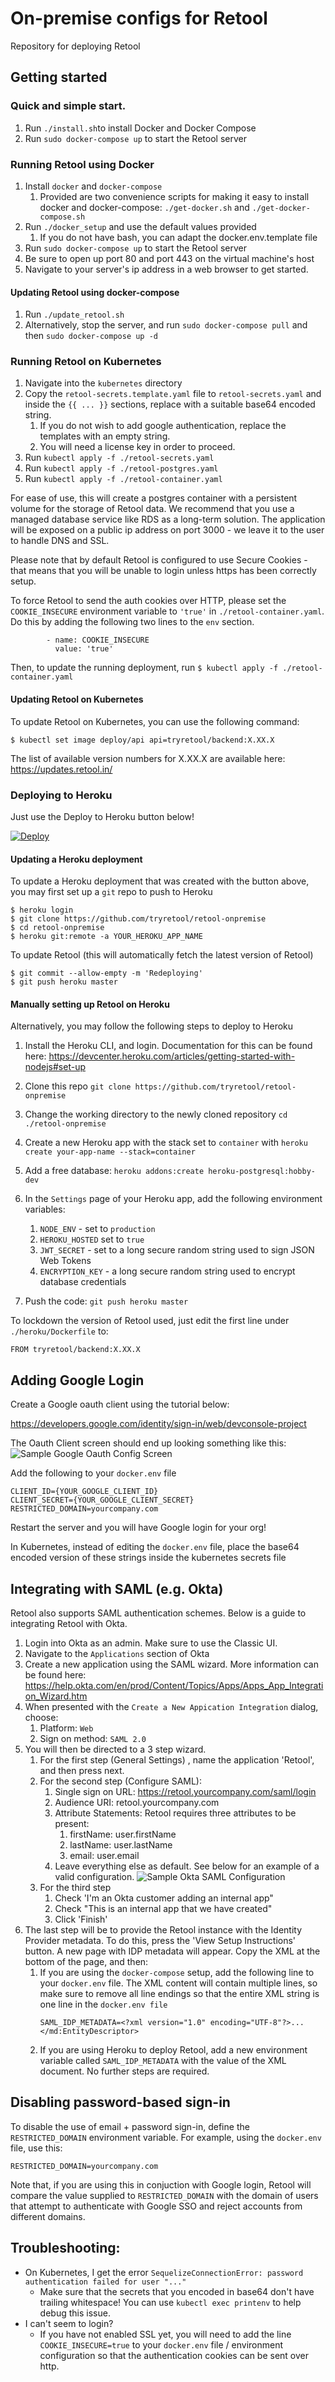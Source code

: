 # On-premise configs for Retool
Repository for deploying Retool

## Getting started

### Quick and simple start.

1. Run `./install.sh`to install Docker and Docker Compose
1. Run `sudo docker-compose up` to start the Retool server

### Running Retool using Docker

1. Install `docker` and `docker-compose`
    1. Provided are two convenience scripts for making it easy to install docker and docker-compose: `./get-docker.sh` and `./get-docker-compose.sh`
2. Run `./docker_setup` and use the default values provided
    1. If you do not have bash, you can adapt the docker.env.template file
3. Run `sudo docker-compose up` to start the Retool server
4. Be sure to open up port 80 and port 443 on the virtual machine's host
5. Navigate to your server's ip address in a web browser to get started.

#### Updating Retool using docker-compose

1. Run `./update_retool.sh`
1. Alternatively, stop the server, and run `sudo docker-compose pull` and then `sudo docker-compose up -d`


### Running Retool on Kubernetes

1. Navigate into the `kubernetes` directory
2. Copy the `retool-secrets.template.yaml` file to `retool-secrets.yaml` and inside the `{{ ... }}` sections, replace with a suitable base64 encoded string.
    1. If you do not wish to add google authentication, replace the templates with an empty string.
    1. You will need a license key in order to proceed.
3. Run `kubectl apply -f ./retool-secrets.yaml`
4. Run `kubectl apply -f ./retool-postgres.yaml`
4. Run `kubectl apply -f ./retool-container.yaml`

For ease of use, this will create a postgres container with a persistent volume for the storage of Retool data. We recommend that you use a managed database service like RDS as a long-term solution. The application will be exposed on a public ip address on port 3000 - we leave it to the user to handle DNS and SSL.

Please note that by default Retool is configured to use Secure Cookies - that means that you will be unable to login unless https has been correctly setup.

To force Retool to send the auth cookies over HTTP, please set the `COOKIE_INSECURE` environment variable to `'true'` in `./retool-container.yaml`. Do this by adding the following two lines to the `env` section.

```
        - name: COOKIE_INSECURE
          value: 'true'
```

Then, to update the running deployment, run `$ kubectl apply -f ./retool-container.yaml`

#### Updating Retool on Kubernetes
To update Retool on Kubernetes, you can use the following command:

```
$ kubectl set image deploy/api api=tryretool/backend:X.XX.X

```

The list of available version numbers for X.XX.X are available here: https://updates.retool.in/

### Deploying to Heroku

Just use the Deploy to Heroku button below!

[![Deploy](https://www.herokucdn.com/deploy/button.svg)](https://heroku.com/deploy)

#### Updating a Heroku deployment

To update a Heroku deployment that was created with the button above, you may first set up a `git` repo to push to Heroku

```
$ heroku login
$ git clone https://github.com/tryretool/retool-onpremise
$ cd retool-onpremise
$ heroku git:remote -a YOUR_HEROKU_APP_NAME
```

To update Retool (this will automatically fetch the latest version of Retool)

```
$ git commit --allow-empty -m 'Redeploying'
$ git push heroku master
```

#### Manually setting up Retool on Heroku

Alternatively, you may follow the following steps to deploy to Heroku

1. Install the Heroku CLI, and login. Documentation for this can be found here: https://devcenter.heroku.com/articles/getting-started-with-nodejs#set-up
1. Clone this repo `git clone https://github.com/tryretool/retool-onpremise`
1. Change the working directory to the newly cloned repository `cd ./retool-onpremise`
1. Create a new Heroku app with the stack set to `container` with `heroku create your-app-name --stack=container`
1. Add a free database: `heroku addons:create heroku-postgresql:hobby-dev`
1. In the `Settings` page of your Heroku app, add the following environment variables:
    1. `NODE_ENV` - set to `production`
    1. `HEROKU_HOSTED` set to `true`
    1. `JWT_SECRET`  - set to a long secure random string used to sign JSON Web Tokens
    1. `ENCRYPTION_KEY` - a long secure random string used to encrypt database credentials

1. Push the code: `git push heroku master`

To lockdown the version of Retool used, just edit the first line under `./heroku/Dockerfile` to:
```
FROM tryretool/backend:X.XX.X
```


## Adding Google Login

Create a Google oauth client using the tutorial below:

https://developers.google.com/identity/sign-in/web/devconsole-project

The Oauth Client screen should end up looking something like this:
![Sample Google Oauth Config Screen](https://i.imgur.com/yOoYGQd.png)

Add the following to your `docker.env` file

```
CLIENT_ID={YOUR_GOOGLE_CLIENT_ID}
CLIENT_SECRET={YOUR_GOOGLE_CLIENT_SECRET}
RESTRICTED_DOMAIN=yourcompany.com
```

Restart the server and you will have Google login for your org!

In Kubernetes, instead of editing the `docker.env` file, place the base64 encoded version of these strings inside the kubernetes secrets file

## Integrating with SAML (e.g. Okta)

Retool also supports SAML authentication schemes. Below is a guide to integrating Retool with Okta.

1. Login into Okta as an admin. Make sure to use the Classic UI.
1. Navigate to the `Applications` section of Okta
1. Create a new application using the SAML wizard. More information can be found here: https://help.okta.com/en/prod/Content/Topics/Apps/Apps_App_Integration_Wizard.htm
1. When presented with the `Create a New Appication Integration` dialog, choose:
    1. Platform: `Web`
    1. Sign on method: `SAML 2.0`
1. You will then be directed to a 3 step wizard.
    1. For the first step (General Settings) , name the application 'Retool', and then press next.
    1. For the second step (Configure SAML):
        1. Single sign on URL: https://retool.yourcompany.com/saml/login
        1. Audience URI: retool.yourcompany.com
        1. Attribute Statements: Retool requires three attributes to be present:
            1. firstName: user.firstName
            1. lastName: user.lastName
            1. email: user.email
        1. Leave everything else as default. See below for an example of a valid configuration.
          ![Sample Okta SAML Configuration](https://i.imgur.com/K7VQSiBg.png)
    1. For the third step 
        1. Check 'I'm an Okta customer adding an internal app"
        1. Check "This is an internal app that we have created"
        1. Click 'Finish'
1. The last step will be to provide the Retool instance with the Identity Provider metadata. To do this, press the 'View Setup Instructions' button. A new page with IDP metadata will appear. Copy the XML at the bottom of the page, and then:
    1. If you are using the `docker-compose` setup, add the following line to your `docker.env` file. The XML content will contain multiple lines, so make sure to remove all line endings so that the entire XML string is one line in the `docker.env file`
        ```
        SAML_IDP_METADATA=<?xml version="1.0" encoding="UTF-8"?>...</md:EntityDescriptor>
        ```
    1. If you are using Heroku to deploy Retool, add a new environment variable called `SAML_IDP_METADATA` with the value of the XML document. No further steps are required.

## Disabling password-based sign-in

To disable the use of email + password sign-in, define the `RESTRICTED_DOMAIN` environment variable. For example, using the `docker.env` file, use this:
```
RESTRICTED_DOMAIN=yourcompany.com
```

Note that, if you are using this in conjuction with Google login, Retool will compare the value supplied to `RESTRICTED_DOMAIN` with the domain of users that attempt to authenticate with Google SSO and reject accounts from different domains.

## Troubleshooting:

- On Kubernetes, I get the error `SequelizeConnectionError: password authentication failed for user "..."`
    - Make sure that the secrets that you encoded in base64 don't have trailing whitespace! You can use `kubectl exec printenv` to help debug this issue.
- I can't seem to login?
    - If you have not enabled SSL yet, you will need to add the line `COOKIE_INSECURE=true` to your `docker.env` file / environment configuration so that the authentication cookies can be sent over http.

